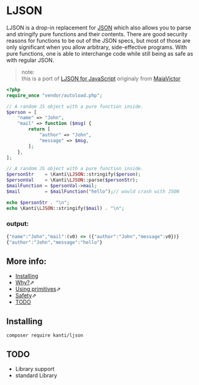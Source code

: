 # LJSON

LJSON is a drop-in replacement for [JSON](http://www.json.org) which also allows you to parse and stringify pure functions and their contents. There are good security reasons for functions to be out of the JSON specs, but most of those are only significant when you allow arbitrary, side-effective programs. With pure functions, one is able to interchange code while still being as safe as with regular JSON.

> note: <br> this is a port of [LJSON for JavaScript](https://github.com/MaiaVictor/LJSON) originaly from [MaiaVictor](https://github.com/MaiaVictor)

````php
<?php
require_once "vendor/autoload.php";

// A random JS object with a pure function inside.
$person = [
    "name" => "John",
    "mail" => function ($msg) {
        return [
            "author" => "John",
            "message" => $msg,
        ];
    },
];

// A random JS object with a pure function inside.
$personStr    = \Kanti\LJSON::stringify($person);
$personVal    = \Kanti\LJSON::parse($personStr);
$mailFunction = $personVal->mail;
$mail         = $mailFunction("hello");// would crash with JSON

echo $personStr . "\n";
echo \Kanti\LJSON::stringify($mail) . "\n";
````

### output:
````js
{"name":"John","mail":(v0) => ({"author":"John","message":v0})}
{"author":"John","message":"hello"}
````

## More info:
- [Installing](#installing)
- <a href="https://github.com/MaiaVictor/LJSON#why" target="_blank">Why?</a>⇗
- <a href="https://github.com/MaiaVictor/LJSON#using-primitives" target="_blank">Using primitives</a>⇗
- <a href="https://github.com/MaiaVictor/LJSON#safety" target="_blank">Safety</a>⇗
- [TODO](#todo)

## Installing

````batch
composer require kanti/ljson
````

## TODO
 - Library support
 - standard Library
